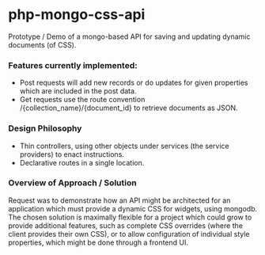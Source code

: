 php-mongo-css-api
=================

Prototype / Demo of a mongo-based API for saving and updating dynamic documents (of CSS).

### Features currently implemented: ###

- Post requests will add new records or do updates for given properties which are included in the post data.
- Get requests use the route convention /{collection_name}/{document_id} to retrieve documents as JSON.

### Design Philosophy ###

- Thin controllers, using other objects under services (the service providers) to enact instructions.
- Declarative routes in a single location.

### Overview of Approach / Solution ###

Request was to demonstrate how an API might be architected for an application which must provide a dynamic CSS for widgets,
using mongodb. The chosen solution is maximally flexible for a project which could grow to provide additional features,
such as complete CSS overrides (where the client provides their own CSS), or to allow configuration of individual style
properties, which might be done through a frontend UI.
